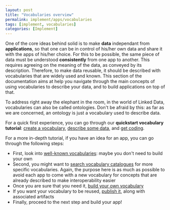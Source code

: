 ```yaml
---
layout: post
title: "Vocabularies overview"
permalink: implement/apps/vocabularies
tags: [implement, vocabularies]
categories: [Implement]
---
```


One of the core ideas behind solid is to make __data__ independant from __applications__, so that one can be in control of his/her own data and share it with the apps of his/her choice. For this to be possible, the same piece of data must be understood __consistently__ from one app to another. This requires agreeing on the meaning of the data, as conveyed by its description. Therefore, to make data reusable, it should be described with vocabularies that are widely used and known. This section of the documentation aims at help you navigate through the main concepts of using vocabularies to describe your data, and to build applications on top of that.

To address right away the elephant in the room, in the world of Linked Data, vocabularies can also be called ontologies. Don't be afraid by this: as far as we are concerned, an ontology is just a vocabulary used to describe data.

For a quick first experience, you can go through our __quickstart vocabulary tutorial__: [create a vocabulary](quickstart-creation), [describe some data](quickstart-usage), and [get coding](quickstart-artifacts).

For a more in-depth tutorial, if you have an idea for an app, you can go through the following steps:
- First, look into [well-known vocabularies](vocabularies/1-well-known): maybe you don't need to build your own
- Second, you might want to [search vocabulary catalogues](vocabularies/2-discover) for more specific vocabularies. Again, the purpose here is as much as possible to avoid each app to come with a new vocabulary for concepts that are already described to make interoperability easier
- Once you are sure that you need it, [build your own vocabulary](vocabularies/3-build)
- If you want your vocabulary to be reused, [publish it](vocabularies/4-publish), along with associated artifacts
- Finally, proceed to the next step and build your app!
